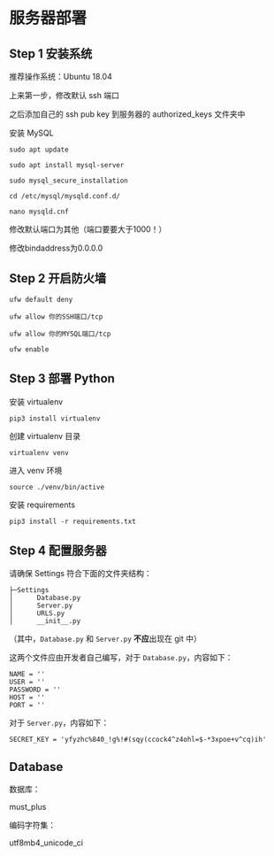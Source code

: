 # 服务器部署

## Step 1 安装系统

推荐操作系统：Ubuntu 18.04

上来第一步，修改默认 ssh 端口

之后添加自己的 ssh pub key 到服务器的 authorized_keys 文件夹中

安装 MySQL

`sudo apt update`

`sudo apt install mysql-server`

`sudo mysql_secure_installation`

`cd /etc/mysql/mysqld.conf.d/`

`nano mysqld.cnf`

修改默认端口为其他（端口要要大于1000！）

修改bindaddress为0.0.0.0

## Step 2 开启防火墙

`ufw default deny`

`ufw allow 你的SSH端口/tcp`

`ufw allow 你的MYSQL端口/tcp`

`ufw enable`

## Step 3 部署 Python

安装 virtualenv

`pip3 install virtualenv`

创建 virtualenv 目录

`virtualenv venv`

进入 venv 环境

`source ./venv/bin/active`

安装 requirements

`pip3 install -r requirements.txt`



## Step 4 配置服务器

请确保 Settings 符合下面的文件夹结构：
```
├─Settings
│      Database.py
│      Server.py
│      URLS.py
│      __init__.py
```
（其中，`Database.py` 和 `Server.py` **不应**出现在 git 中）

这两个文件应由开发者自己编写，对于 `Database.py`，内容如下：

```
NAME = ''
USER = ''
PASSWORD = ''
HOST = ''
PORT = ''
```

对于 `Server.py`，内容如下： 
```
SECRET_KEY = 'yfyzhc%840_!g%!#(sqy(ccock4^z4ohl=$-*3xpoe+v^cq)ih'
```

## Database

数据库：

must_plus

编码字符集：

utf8mb4_unicode_ci